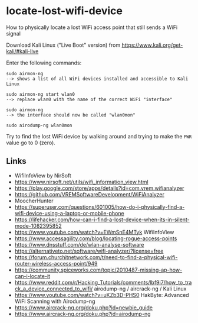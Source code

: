 # locate-lost-wifi-device
How to physically locate a lost WiFi access point that still sends a WiFi signal

Download Kali Linux ("Live Boot" version) from https://www.kali.org/get-kali/#kali-live

Enter the following commands:
```
sudo airmon-ng
--> shows a list of all WiFi devices installed and accessible to Kali Linux

sudo airmon-ng start wlan0
--> replace wlan0 with the name of the correct WiFi "interface"

sudo airmon-ng
--> the interface should now be called "wlan0mon"

sudo airodump-ng wlan0mon
```
Try to find the lost WiFi device by walking around and trying to make the `PWR` value go to 0 (zero).


## Links
- WifiInfoView by NirSoft
- https://www.nirsoft.net/utils/wifi_information_view.html
- https://play.google.com/store/apps/details?id=com.vrem.wifianalyzer
- https://github.com/VREMSoftwareDevelopment/WiFiAnalyzer
- MoocherHunter
- https://superuser.com/questions/601005/how-do-i-physically-find-a-wifi-device-using-a-laptop-or-mobile-phone
- https://lifehacker.com/how-can-i-find-a-lost-device-when-its-in-silent-mode-1082395852
- https://www.youtube.com/watch?v=EWmSnE4MTyk WifiInfoView
- https://www.accessagility.com/blog/locating-rogue-access-points
- https://www.dnsstuff.com/de/wlan-analyse-software
- https://alternativeto.net/software/wifi-analyzer/?license=free
- https://forum.churchitnetwork.com/t/need-to-find-a-physical-wifi-router-wireless-access-point/949
- https://community.spiceworks.com/topic/2010487-missing-ap-how-can-i-locate-it
- https://www.reddit.com/r/Hacking_Tutorials/comments/lbf9i7/how_to_track_a_device_connected_to_wifi/ airodump-ng / aircrack-ng / Kali Linux
- https://www.youtube.com/watch?v=uKZb3D-PHS0 HakByte: Advanced WiFi Scanning with Airodump-ng
- https://www.aircrack-ng.org/doku.php?id=newbie_guide
- https://www.aircrack-ng.org/doku.php?id=airodump-ng

